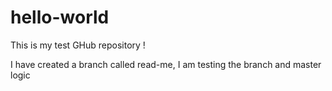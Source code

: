 # hello-world
This is my test GHub repository !

I have created a branch called read-me, I am testing the branch and master logic
